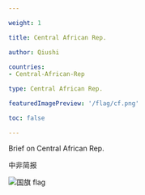 ```yaml
---

weight: 1

title: Central African Rep.

author: Qiushi 

countries: 
- Central-African-Rep

type: Central African Rep.

featuredImagePreview: '/flag/cf.png'

toc: false 

---
```


Brief on Central African Rep.

中非简报 

<!--more-->

![国旗 flag](/flag/cf.png)